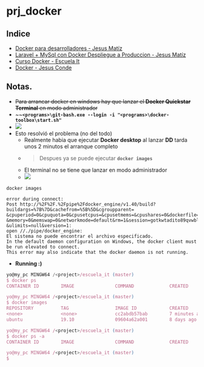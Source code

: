 # prj_docker

## Indice
- [Docker para desarrolladores - Jesus Matíz](https://github.com/eacevedof/prj_docker/tree/master/jesus_matiz_docker_para_dev#youtube-playlist---presentaci%C3%B3n-del-curso-docker-para-desarrolladores---jes%C3%BAs-matiz)
- [Laravel + MySql con Docker Despliegue a Produccion - Jesus Matíz](https://github.com/eacevedof/prj_docker/tree/master/jesus_matiz#youtube---laravel--mysql-con-docker-despliegue-a-produccion---jesus-mat%C3%ADz)
- [Curso Docker - Escuela It](https://github.com/eacevedof/prj_docker/tree/master/escuela_it#youtube---curso-docker)
- [Docker - Jesus Conde](https://github.com/eacevedof/prj_docker/tree/master/jesus_conde#youtube-playlist---curso-docker-jesus-conde)

## Notas.
- ~~Para arrancar docker en windows hay que lanzar el **Docker Quickstar Terminal** en modo administrador~~
- ~~**`<programs>\git-bash.exe --login -i "<programs>\docker-toolbox\start.sh"`**
- ![](https://trello-attachments.s3.amazonaws.com/5db43f16df811534517445ec/300x160/4fa986b5a080f668ffe7ca1332d1f509/image.png)
- Esto resolvió el problema (no del todo)
  - Realmente habia que ejecutar **Docker desktop** al lanzar **DD** tarda unos 2 minutos el arranque completo
  - > Despues ya se puede ejecutar **`docker images`**
  - El terminal no se tiene que lanzar en modo administrador
  - ![](https://trello-attachments.s3.amazonaws.com/5db43f16df811534517445ec/708x149/ee3dca00349421676434dea9d82e791c/image.png)
```
docker images

error during connect: 
Post http://%2F%2F.%2Fpipe%2Fdocker_engine/v1.40/build?buildargs=%7B%7D&cachefrom=%5B%5D&cgroupparent=
&cpuperiod=0&cpuquota=0&cpusetcpus=&cpusetmems=&cpushares=0&dockerfile=Dockerfile&labels=%7B%7D
&memory=0&memswap=0&networkmode=default&rm=1&session=gotkwtadito89qvwblrm5qk7s&shmsize=0&target=
&ulimits=null&version=1: 
open //./pipe/docker_engine: 
El sistema no puede encontrar el archivo especificado. 
In the default daemon configuration on Windows, the docker client must be run elevated to connect. 
This error may also indicate that the docker daemon is not running.
```
- **Running :)**
```js
yo@my_pc MINGW64 /<project>/escuela_it (master)
$ docker ps
CONTAINER ID        IMAGE               COMMAND             CREATED             STATUS              PORTS               NAMES

yo@my_pc MINGW64 /<project>/escuela_it (master)
$ docker images
REPOSITORY          TAG                 IMAGE ID            CREATED             SIZE
<none>              <none>              cc2abdb57bab        7 minutes ago       159MB
ubuntu              19.10               09604a62a001        8 days ago          72.9MB

yo@my_pc MINGW64 /<project>/escuela_it (master)
$ docker ps -a
CONTAINER ID        IMAGE               COMMAND             CREATED             STATUS              PORTS               NAMES

yo@my_pc MINGW64 /<project>/escuela_it (master)
$
```